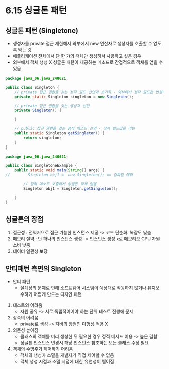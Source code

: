 # 6.15 싱글톤 패턴
## 싱글톤 패턴 (Singletone)
- 생성자를 private 접근 제한해서 외부에서 new 연산자로 생성자를 호출할 수 없도록 막는 것
- 애플리케이션 전체에서 단 한 갸의 객체만 생성하서 사용하고 싶은 경우
- 외부에서 객체 생성 X 싱글톤 패턴이 제공하는 메소드로 간접적으로 객체를 얻을 수 있음

```java
package java_06.java_240621;

public class Singleton {
    // private 접근 권한을 갖는 정적 필드 선언과 초기화 - 외부에서 정적 필드값 변경하지 못하도록 함
    private static Singleton singleton = new Singleton();

    // private 접근 권환을 갖는 생성자 선언
    private Singleton() {

    }

    // public 접근 권한을 갖는 정적 메소드 선언 - 정적 필드값을 리턴
    public static Singleton getSingleton() {
        return singleton;
    }
}
```

```java
package java_06.java_240621;

public class SingletoneExample {
    public static void main(String[] args) {
//        Singleton obj1 =  new Singleton(); == 컴파일 에러

        // 정적 메소드 호출해서 싱글톤 객체 얻음
        Singleton obj1 = Singleton.getSingleton();

    }
}

```
## 싱글톤의 장점
1. 접근성 : 전역저으로 접근 가능한 인스턴스 제공 -> 코드 단순화. 복잡도 낮춤
2. 메모리 절약 : 단 하나의 인스턴스 생성 -> 인스턴스 생성 x로 메모리오 CPU 자원 소비 낮춤
3. 데이터 일관성 보장

## 안티패턴 측면의 Singleton
- 안티 패턴  
  - 설계상의 문제로 인해 소프트웨어 시스템이 예상대로 작동하지 않거나 유지보수하기 어렵게 만드는 디자인 패턴

1. 테스트의 어려움
   - 자원 공유 -> 서로 독립적이어야 하는 단위 테스트 진행에 문제
2. 상속의 어려움
    - private로 생성 -> 자바의 장점인 다형성 적용 X
3. 의존성 높아짐
   - 클래스의 객체를 미리 생성한 뒤 필요한 경우 정적 메서드 이용 -> 높은 결합
   - 싱글톤 인스턴스 변경시 해당 인스턴스 참조하는 모든 클래스 수정 필요
4. 객체의 수명주기 제어하기 어려움
   - 객체의 생성가 소멸을 개발자가 직접 제어할 수 없음
   - 객체 생성 시점과 소멸 시점에 대한 유연성이 떨어짐
